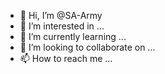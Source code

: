 - 👋 Hi, I’m @SA-Army
- 👀 I’m interested in ...
- 🌱 I’m currently learning ...
- 💞️ I’m looking to collaborate on ...
- 📫 How to reach me ...

<!---
SA-Army/SA-Army is a ✨ special ✨ repository because its `README.md` (this file) appears on your GitHub profile.
You can click the Preview link to take a look at your changes.
--->
